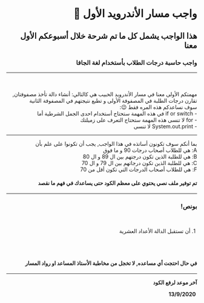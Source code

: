 <div dir = "rtl">

# واجب مسار الأندرويد الأول 💚
## هذا الواجب يشمل كل ما تم شرحة خلال أسبوعكم الأول معنا
### واجب حاسبة درجات الطلاب بأستخدام لغة الجافا 
<hr>
<br>
<br>
مهمتكم الأولى معنا في مسار الأندرويد الحبيب هي كالتالي:
أنشاء دالة تأخذ مصفوفتان, تقارن درجات الطلبة في المصفوفة الأولى و تطبع نتيجتهم في المصفوفة الثانية
<br>
سوف نساعدكم هذه المره فقط 😉:
<br> 
 - if or switch في هذه المهمة ستحتاج أستخدام احدى الجمل الشرطية أما 
<br>
 - for لا تنسى هذه المهمة ستحتاج التعرف على زميلتك
<br>
 - System.out.print لا تنسى 
<br>
<hr>
 بما أنكم سوف تكونون أساتذه في هذا الواجب, يجب أن تكونوا على علم بأن
<br>
A: هي للطلاب أصحاب درجات 90 و ما فوق
<br>
B: هي للطلبة الذين تكون درجتهم بين ال 89 و ال 80
<br>
C: هي للطلبة الذين تكون درجاتهم بين ال 79 و ال 70
<br>
F: هي للطلاب أصحاب الدرجات التي تكون أقل من 70

<br>

#### تم توفير ملف نصي يحتوي على معظم الكود حتى يساعدك في فهم ما نقصد
<hr>

### بونص!

<br>

&#x202b; 1. أن تستقبل الدالة الأعداد العشرية

<br>
<br>

####  في حال احتجت أي مساعده, لا تخجل من مخاطبة الأستاذ المساعد او رواد المسار 
<hr>
<b>آخر موعد لرفع الكود

&#x202b; 13/9/2020

</div>
